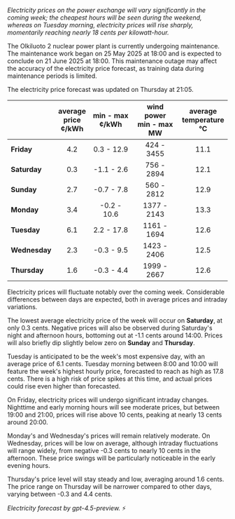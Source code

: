 *Electricity prices on the power exchange will vary significantly in the coming week; the cheapest hours will be seen during the weekend, whereas on Tuesday morning, electricity prices will rise sharply, momentarily reaching nearly 18 cents per kilowatt-hour.*

The Olkiluoto 2 nuclear power plant is currently undergoing maintenance. The maintenance work began on 25 May 2025 at 18:00 and is expected to conclude on 21 June 2025 at 18:00. This maintenance outage may affect the accuracy of the electricity price forecast, as training data during maintenance periods is limited.

The electricity price forecast was updated on Thursday at 21:05.

|              | average<br>price<br>¢/kWh | min - max<br>¢/kWh | wind power<br>min - max<br>MW | average<br>temperature<br>°C |
|:-------------|:----------------:|:----------------:|:-------------:|:-------------:|
| **Friday**   | 4.2              | 0.3 - 12.9        | 424 - 3455    | 11.1           |
| **Saturday** | 0.3              | -1.1 - 2.6        | 756 - 2894    | 12.1           |
| **Sunday**   | 2.7              | -0.7 - 7.8        | 560 - 2812    | 12.9           |
| **Monday**   | 3.4              | -0.2 - 10.6       | 1377 - 2143   | 13.3           |
| **Tuesday**  | 6.1              | 2.2 - 17.8        | 1161 - 1694   | 12.6           |
| **Wednesday**| 2.3              | -0.3 - 9.5        | 1423 - 2406   | 12.5           |
| **Thursday** | 1.6              | -0.3 - 4.4        | 1999 - 2667   | 12.6           |

Electricity prices will fluctuate notably over the coming week. Considerable differences between days are expected, both in average prices and intraday variations.

The lowest average electricity price of the week will occur on **Saturday**, at only 0.3 cents. Negative prices will also be observed during Saturday's night and afternoon hours, bottoming out at -1.1 cents around 14:00. Prices will also briefly dip slightly below zero on **Sunday** and **Thursday**.

Tuesday is anticipated to be the week's most expensive day, with an average price of 6.1 cents. Tuesday morning between 8:00 and 10:00 will feature the week's highest hourly price, forecasted to reach as high as 17.8 cents. There is a high risk of price spikes at this time, and actual prices could rise even higher than forecasted.

On Friday, electricity prices will undergo significant intraday changes. Nighttime and early morning hours will see moderate prices, but between 19:00 and 21:00, prices will rise above 10 cents, peaking at nearly 13 cents around 20:00.

Monday's and Wednesday's prices will remain relatively moderate. On Wednesday, prices will be low on average, although intraday fluctuations will range widely, from negative -0.3 cents to nearly 10 cents in the afternoon. These price swings will be particularly noticeable in the early evening hours.

Thursday's price level will stay steady and low, averaging around 1.6 cents. The price range on Thursday will be narrower compared to other days, varying between -0.3 and 4.4 cents.

*Electricity forecast by gpt-4.5-preview.* ⚡
